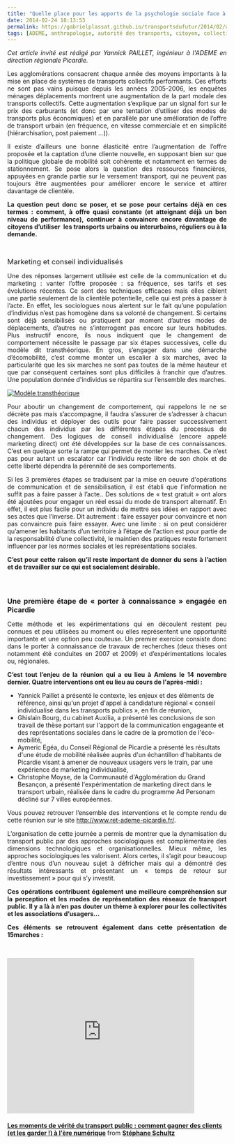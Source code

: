 ```yaml
---
title: "Quelle place pour les apports de la psychologie sociale face à l’incantation du report modal ?"
date: 2014-02-24 18:13:53
permalink: https://gabrielplassat.github.io/transportsdufutur/2014/02/quelle-place-pour-les-apports-sociologiques-face-a-lincantation-du-report-modal.html
tags: [ADEME, anthropologie, autorité des transports, citoyen, collectivité, commuter, confiance, innovation, maison de la mobilité, management de la mobilité, marketing individualisé]
---
```


<p class="MsoNormal" style="text-align: justify;"><em>Cet article invité est rédigé par Yannick PAILLET, ingénieur à l'ADEME en direction régionale Picardie.</em></p> <p class="MsoNormal" style="text-align: justify;">Les agglomérations consacrent chaque année des moyens importants à la mise en place de systèmes de transports collectifs performants. Ces efforts ne sont pas vains puisque depuis les années 2005-2006, les enquêtes ménages déplacements montrent une augmentation de la part modale des transports collectifs. Cette augmentation s’explique par un signal fort sur le prix des carburants (et donc par une tentation d’utiliser des modes de transports plus économiques) et en parallèle par une amélioration de l’offre de transport urbain (en fréquence, en vitesse commerciale et en simplicité (hiérarchisation, post paiement …)).</p> <p class="MsoNormal" style="text-align: justify;">Il existe d’ailleurs une bonne élasticité entre l’augmentation de l’offre proposée et la captation d’une cliente nouvelle, en supposant bien sur que la politique globale de mobilité soit cohérente et notamment en termes de stationnement. Se pose alors la question des ressources financières, appuyées en grande partie sur le versement transport, qui ne peuvent pas toujours être augmentées pour améliorer encore le service et attirer davantage de clientèle.</p> <p class="MsoNormal" style="text-align: justify;"><strong>La question peut donc se poser, et se pose pour certains déjà en ces termes : comment, à offre quasi constante (et atteignant déjà un bon niveau de performance), continuer à convaincre encore davantage de citoyens d’utiliser<span style="mso-spacerun: yes;">  </span>les transports urbains ou interurbains, réguliers ou à la demande.</strong></p> <p class="MsoNormal" style="text-align: justify;"> </p>   <!--more-->  <p class="MsoNormal" style="text-align: justify;"><span style="font-size: 1.17em;">Marketing et conseil individualisés</span></p> <p class="MsoNormal" style="text-align: justify;">Une des réponses largement utilisée est celle de la communication et du marketing : vanter l’offre proposée : sa fréquence, ses tarifs et ses évolutions récentes. Ce sont des techniques efficaces mais elles ciblent une partie seulement de la clientèle potentielle, celle qui est près à passer à l’acte. En effet, les sociologues nous alertent sur le fait qu’une population d’individus n’est pas homogène dans sa volonté de changement. Si certains sont déjà sensibilisés ou pratiquent par moment d’autres modes de déplacements, d’autres ne s’interrogent pas encore sur leurs habitudes. Plus instructif encore, ils nous indiquent que le changement de comportement nécessite le passage par six étapes successives, celle du modèle dit transthéorique. En gros, s’engager dans une démarche d’écomobilité, c’est comme monter un escalier à six marches, avec la particularité que les six marches ne sont pas toutes de la même hauteur et que par conséquent certaines sont plus difficiles à franchir que d’autres. Une population donnée d'individus se répartira sur l’ensemble des marches.</p> <p class="MsoNormal"><span style="mso-fareast-language: FR; mso-no-proof: yes;"> <a class="asset-img-link" href="https://gabrielplassat.github.io/transportsdufutur/wp-content/uploads/sites/6/old/6a0120a66d2ad4970b01a3fcc4ee6b970b-pi.jpg" style="display: inline;"><img rel="lightbox[]" alt="Modèle transthéorique" border="0" class="asset  asset-image at-xid-6a0120a66d2ad4970b01a3fcc4ee6b970b image-full img-responsive" src="/wp-content/uploads/sites/6/old/6a0120a66d2ad4970b01a3fcc4ee6b970b-800wi.jpg" title="Modèle transthéorique" /></a><br /></span></p> <p class="MsoNormal" style="text-align: justify;">Pour aboutir un changement de comportement, qui rappelons le ne se décrète pas mais s’accompagne, il faudra s’assurer de s’adresser à chacun des individus et déployer des outils pour faire passer successivement chacun des individus par les différentes étapes du processus de changement. Des logiques de conseil individualisé (encore appelé marketing direct) ont été développées sur la base de ces connaissances. C’est en quelque sorte la rampe qui permet de monter les marches. Ce n’est pas pour autant un escalator car l’individu reste libre de son choix et de cette liberté dépendra la pérennité de ses comportements.</p> <p style="text-align: justify;">Si les 3 premières étapes se traduisent par la mise en oeuvre d'opérations de communication et de sensibilisation, il est établi que l’information ne suffit pas à faire passer à l’acte.. Des solutions de « test gratuit » ont alors été ajoutées pour engager un réel essai du mode de transport alternatif. En effet, il est plus facile pour un individu de mettre ses idées en rapport avec ses actes que l’inverse. Dit autrement : faire essayer pour convaincre et non pas convaincre puis faire essayer. Avec une limite : si on peut considérer qu’amener les habitants d’un territoire à l’étape de l’action est pour partie de la responsabilité d’une collectivité, le maintien des pratiques reste fortement influencer par les normes sociales et les représentations sociales.</p> <p class="MsoNormal" style="text-align: justify;"><strong style="mso-bidi-font-weight: normal;">C’est pour cette raison qu’il reste important de donner du sens à l’action et de travailler sur ce qui est socialement désirable.</strong></p> <h3 style="text-align: justify;"> </h3> <p class="MsoNormal" style="text-align: justify;"><strong style="mso-bidi-font-weight: normal;"><span style="font-size: 12.0pt; mso-bidi-font-size: 10.0pt; mso-ascii-font-family: Calibri; mso-ascii-theme-font: minor-latin; mso-hansi-font-family: Calibri; mso-hansi-theme-font: minor-latin; mso-bidi-font-family: Calibri; mso-bidi-theme-font: minor-latin;">Une première étape de « porter à connaissance » engagée en Picardie</span></strong></p> <p class="MsoNormal" style="text-align: justify;">Cette méthode et les expérimentations qui en découlent restent peu connues et peu utilisées au moment ou elles représentent une opportunité importante et une option peu couteuse. Un premier exercice consiste donc dans le porter à connaissance de travaux de recherches (deux thèses ont notamment été conduites en 2007 et 2009) et d’expérimentations locales ou, régionales.</p> <p class="MsoNormal" style="text-align: justify;"><strong style="mso-bidi-font-weight: normal;">C’est tout l’enjeu de la réunion qui a eu lieu à Amiens le 14 novembre dernier. Quatre interventions ont eu lieu au cours de l'après-midi :</strong></p> <ul> <li><span style="text-indent: -18pt;">Yannick Paillet a présenté le contexte, les enjeux et des éléments de référence, ainsi qu'un projet d'appel à candidature régional « conseil individualisé dans les transports publics », en fin de réunion,</span></li> <li><span style="text-indent: -18pt;">Ghislain Bourg, du cabinet Auxilia, a présenté les conclusions de son travail de thèse portant sur l'apport de la communication engageante et des représentations sociales dans le cadre de la promotion de l'éco-mobilité,</span></li> <li><span style="text-indent: -18pt;">Aymeric Egéa, du Conseil Régional de Picardie a présenté les résultats d'une étude de mobilité réalisée auprès d'un échantillon d'habitants de Picardie visant à amener de nouveaux usagers vers le train, par une expérience de marketing individualisé,</span></li> <li><span style="text-indent: -18pt;">Christophe Moyse, de la Communauté d'Agglomération du Grand Besançon, a présenté l'expérimentation de marketing direct dans le transport urbain, réalisée dans le cadre du programme Ad Personam décliné sur 7 villes européennes.</span></li> </ul> <p class="MsoNormal" style="text-align: justify;">Vous pouvez retrouver l’ensemble des interventions et le compte rendu de cette réunion sur le site <a href="http://www.ret-ademe-picardie.fr/">http://www.ret-ademe-picardie.fr/</a>.</p> <p class="MsoNormal" style="text-align: justify;">L’organisation de cette journée a permis de montrer que la dynamisation du transport public par des approches sociologiques est complémentaire des dimensions technologiques et organisationnelles. Mieux même, les approches sociologiques les valorisent. Alors certes, il s’agit pour beaucoup d’entre nous d’un nouveau sujet à défricher mais qui a démontré des résultats intéressants et présentant un « temps de retour sur investissement » pour qui s’y investit.</p> <p class="MsoNormal" style="text-align: justify;"><strong style="mso-bidi-font-weight: normal;">Ces opérations contribuent également une meilleure compréhension sur la perception et les modes de représentation des réseaux de transport public. Il y a là à n’en pas douter un thème à explorer pour les collectivités et les associations d’usagers… </strong></p> <p class="MsoNormal" style="text-align: justify;"><strong style="mso-bidi-font-weight: normal;">Ces éléments se retrouvent également dans cette présentation de 15marches :</strong></p> <p class="MsoNormal" style="text-align: justify;"> </p> <p><iframe allowfullscreen="" frameborder="0" height="356" marginheight="0" marginwidth="0" scrolling="no" src="http://www.slideshare.net/slideshow/embed_code/30519543?rel=0" style="border: 1px solid #CCC; border-width: 1px 1px 0; margin-bottom: 5px; max-width: 100%;" width="427"> </iframe></p> <div style="margin-bottom: 5px;"><strong> <a href="https://fr.slideshare.net/15marches/les-moments-de-vrit-du-transport-public-comment-gagner-des-clients-et-les-garder-lre-numrique" target="_blank" title="Les moments de vérité du transport public : comment gagner des clients (et les garder !) à l'ère numérique">Les moments de vérité du transport public : comment gagner des clients (et les garder !) à l'ère numérique</a> </strong> from <strong><a href="http://www.slideshare.net/15marches" target="_blank">Stéphane Schultz</a></strong></div>
